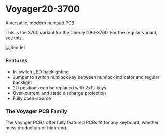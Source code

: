 # Voyager20-3700
A versatile, modern numpad PCB

This is the 3700 variant for the Cherry G80-3700.
For the regular variant, see [this](https://github.com/ai03-2725/Voyager20).

![Render](https://raw.githubusercontent.com/ai03-2725/Voyager20/3700/Render/Front.png)

### Features
* In-switch LED backlighting
* Jumper to switch numlock key between numlock indicator and regular backlight
* 2U positions can be replaced with 2x1U keys
* Over-current and static discharge protection
* Fully open-source

### The Voyager PCB Family
The Voyager PCBs offer fully featured PCBs fit for any keyboard, whether mass production or high-end.
